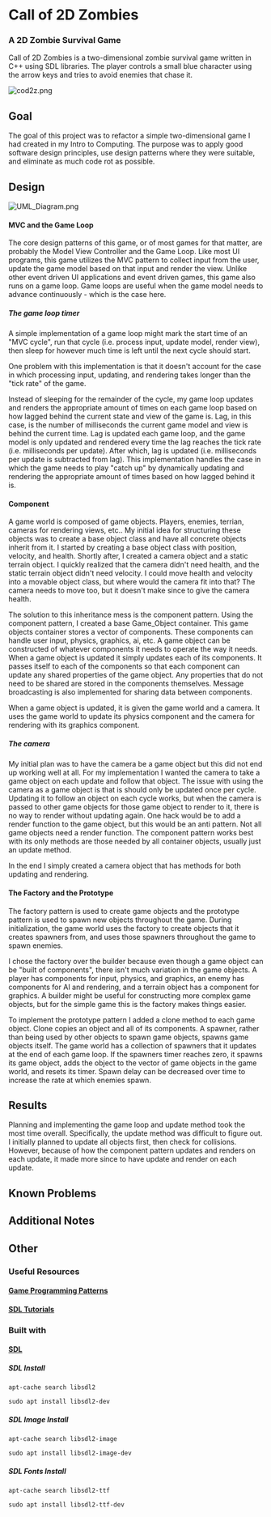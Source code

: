 # Call of 2D Zombies
### A 2D Zombie Survival Game

Call of 2D Zombies is a two-dimensional zombie survival game written in C++ using SDL libraries. The player controls a small blue character using the arrow keys and tries to avoid enemies that chase it.

![cod2z.png](cpp/src/resources/co2dz.png)


## Goal
The goal of this project was to refactor a simple two-dimensional game I had created in my Intro to Computing. The purpose was to apply good software design principles, use design patterns where they were suitable, and eliminate as much code rot as possible.

## Design
![UML_Diagram.png](cpp/src/resources/UML_Diagram.png)

#### MVC and the Game Loop
The core design patterns of this game, or of most games for that matter, are probably the Model View Controller and the Game Loop. Like most UI programs, this game utilizes the MVC pattern to collect input from the user, update the game model based on that input and render the view. Unlike other event driven UI applications and event driven games, this game also runs on a game loop. Game loops are useful when the game model needs to advance continuously - which is the case here.

##### The game loop timer
A simple implementation of a game loop might mark the start time of an "MVC cycle", run that cycle (i.e. process input, update model, render view), then sleep for however much time is left until the next cycle should start.

One problem with this implementation is that it doesn't account for the case in which processing input, updating, and rendering takes longer than the "tick rate" of the game.

Instead of sleeping for the remainder of the cycle, my game loop updates and renders the appropriate amount of times on each game loop based on how lagged behind the current state and view of the game is. Lag, in this case, is the number of milliseconds the current game model and view is behind the current time. Lag is updated each game loop, and the game model is only updated and rendered every time the lag reaches the tick rate (i.e. milliseconds per update). After which, lag is updated (i.e. milliseconds per update is subtracted from lag). This implementation handles the case in which the game needs to play "catch up" by dynamically updating and rendering the appropriate amount of times based on how lagged behind it is.

#### Component
A game world is composed of game objects. Players, enemies, terrian, cameras for rendering views, etc.. My initial idea for structuring these objects was to create a base object class and have all concrete objects inherit from it. I started by creating a base object class with position, velocity, and health. Shortly after, I created a camera object and a static terrain object. I quickly realized that the camera didn't need health, and the static terrain object didn't need velocity. I could move health and velocity into a movable object class, but where would the camera fit into that? The camera needs to move too, but it doesn't make since to give the camera health.

The solution to this inheritance mess is the component pattern. Using the component pattern, I created a base Game_Object container. This game objects container stores a vector of components. These components can handle user input, physics, graphics, ai, etc. A game object can be constructed of whatever components it needs to operate the way it needs. When a game object is updated it simply updates each of its components. It passes itself to each of the components so that each component can update any shared properties of the game object. Any properties that do not need to be shared are stored in the components themselves. Message broadcasting is also implemented for sharing data between components.

When a game object is updated, it is given the game world and a camera. It uses the game world to update its physics component and the camera for rendering with its graphics component.

##### The camera
My initial plan was to have the camera be a game object but this did not end up working well at all. For my implementation I wanted the camera to take a game object on each update and follow that object. The issue with using the camera as a game object is that is should only be updated once per cycle. Updating it to follow an object on each cycle works, but when the camera is passed to other game objects for those game object to render to it, there is no way to render without updating again. One hack would be to add a render function to the game object, but this would be an anti pattern. Not all game objects need a render function. The component pattern works best with its only methods are those needed by all container objects, usually just an update method.

In the end I simply created a camera object that has methods for both updating and rendering.


#### The Factory and the Prototype
The factory pattern is used to create game objects and the prototype pattern is used to spawn new objects throughout the game. During initialization, the game world uses the factory to create objects that it creates spawners from, and uses those spawners throughout the game to spawn enemies.

I chose the factory over the builder because even though a game object can be "built of components", there isn't much variation in the game objects. A player has components for input, physics, and graphics, an enemy has components for AI and rendering, and a terrain object has a component for graphics. A builder might be useful for constructing more complex game objects, but for the simple game this is the factory makes things easier.

To implement the prototype pattern I added a clone method to each game object. Clone copies an object and all of its components. A spawner, rather than being used by other objects to spawn game objects, spawns game objects itself. The game world has a collection of spawners that it updates at the end of each game loop. If the spawners timer reaches zero, it spawns its game object, adds the object to the vector of game objects in the game world, and resets its timer. Spawn delay can be decreased over time to increase the rate at which enemies spawn.


## Results
Planning and implementing the game loop and update method took the most time overall. Specifically, the update method was difficult to figure out. I initially planned to update all objects first, then check for collisions. However, because of how the component pattern updates and renders on each update, it made more since to have update and render on each update.

## Known Problems

## Additional Notes



## Other

### Useful Resources

#### [Game Programming Patterns](http://gameprogrammingpatterns.com/contents.html)

#### [SDL Tutorials](http://lazyfoo.net/tutorials/SDL/index.php)


### Built with

#### [SDL](https://www.libsdl.org/)

##### SDL Install

`apt-cache search libsdl2`

`sudo apt install libsdl2-dev`

##### SDL Image Install

`apt-cache search libsdl2-image`

`sudo apt install libsdl2-image-dev`

##### SDL Fonts Install

`apt-cache search libsdl2-ttf`

`sudo apt install libsdl2-ttf-dev`
